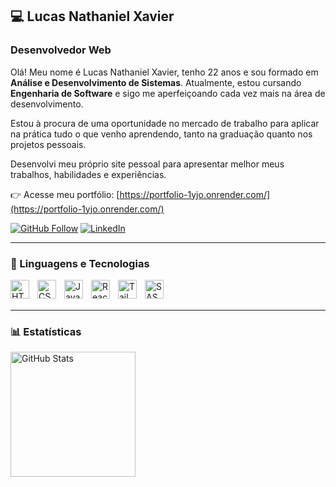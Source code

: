 ## 💻 Lucas Nathaniel Xavier

### Desenvolvedor Web

Olá! Meu nome é Lucas Nathaniel Xavier, tenho 22 anos e sou formado em **Análise e Desenvolvimento de Sistemas**. Atualmente, estou cursando **Engenharia de Software** e sigo me aperfeiçoando cada vez mais na área de desenvolvimento.

Estou à procura de uma oportunidade no mercado de trabalho para aplicar na prática tudo o que venho aprendendo, tanto na graduação quanto nos projetos pessoais.

Desenvolvi meu próprio site pessoal para apresentar melhor meus trabalhos, habilidades e experiências.

👉 Acesse meu portfólio: [https://portfolio-1yjo.onrender.com/](https://portfolio-1yjo.onrender.com/)

[![GitHub Follow](https://img.shields.io/github/followers/lnxavier?label=Seguir&style=social)](https://github.com/lnxavier)
[![LinkedIn](https://img.shields.io/badge/LinkedIn-Lucas%20Nathaniel%20Xavier-blue?logo=linkedin&style=flat-square)](https://www.linkedin.com/in/lucas-nathaniel-xavier)

---

### 🤖 Linguagens e Tecnologias

<img 
    align="left" 
    alt="HTML"
    title="HTML" 
    width="30px" 
    style="padding-right: 10px;" 
    src="https://cdn.jsdelivr.net/gh/devicons/devicon@latest/icons/html5/html5-original.svg" 
/>
<img 
    align="left" 
    alt="CSS" 
    title="CSS"
    width="30px" 
    style="padding-right: 10px;" 
    src="https://cdn.jsdelivr.net/gh/devicons/devicon@latest/icons/css3/css3-original.svg" 
/>
<img 
    align="left" 
    alt="JavaScript" 
    title="JavaScript"
    width="30px" 
    style="padding-right: 10px;" 
    src="https://cdn.jsdelivr.net/gh/devicons/devicon@latest/icons/javascript/javascript-original.svg" 
/>
<img 
    align="left" 
    alt="React"
    title="React" 
    width="30px" 
    style="padding-right: 10px;" 
    src="https://cdn.jsdelivr.net/gh/devicons/devicon@latest/icons/react/react-original.svg" 
/>
<img 
    align="left" 
    alt="Tailwind" 
    title="Tailwind"
    width="30px" 
    style="padding-right: 10px;" 
    src="https://cdn.jsdelivr.net/gh/devicons/devicon@latest/icons/tailwindcss/tailwindcss-original.svg" 
/>
<img 
    align="left" 
    alt="SASS" 
    title="SASS"
    width="30px" 
    style="padding-right: 10px;" 
    src="https://cdn.jsdelivr.net/gh/devicons/devicon@latest/icons/sass/sass-original.svg" 
/>

<br/>
<br/>

---

### 📊 Estatísticas

<p>
  <img 
    align="left" 
    alt="GitHub Stats" 
    height="200" 
    src="https://github-readme-stats.vercel.app/api/top-langs/?username=lnxavier&theme=tokyonight&layout=compact&custom_title=Tecnologias&langs_count=6" 
  />
</p>
